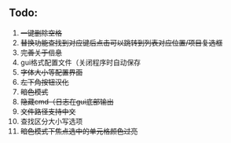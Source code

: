 ## Todo:

1. ~~一键删除空格~~
2. ~~替换功能查找到对应键后点击可以跳转到列表对应位置/项目复选框~~
3. ~~完善关于信息~~
4. gui格式配置文件（关闭程序时自动保存
5. ~~字体大小等配置界面~~
6. ~~左下角按钮汉化~~
7. ~~暗色模式~~
8. ~~隐藏cmd（日志在gui底部输出~~
9. ~~文件路径支持中文~~
10. 查找区分大小写选项
11. ~~暗色模式下焦点选中的单元格颜色过亮~~
